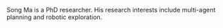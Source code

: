 Song Ma is a PhD researcher. His research interests include multi-agent planning and robotic exploration. 